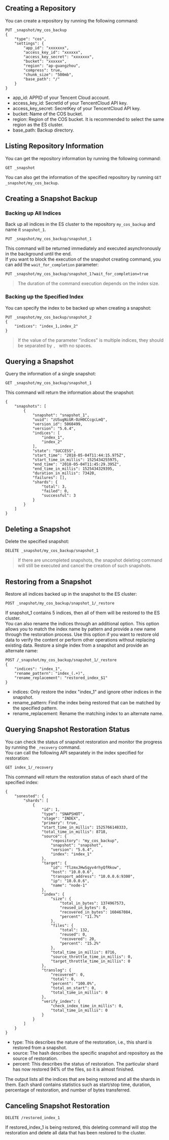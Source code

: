 ## Creating a Repository
You can create a repository by running the following command:
```
PUT _snapshot/my_cos_backup
{
    "type": "cos",
    "settings": {
        "app_id": "xxxxxxx",
        "access_key_id": "xxxxxx",
        "access_key_secret": "xxxxxxx",
        "bucket": "xxxxxx",
        "region": "ap-guangzhou",
        "compress": true,
        "chunk_size": "500mb",
        "base_path": "/"
    }
}
```
- app_id: APPID of your Tencent Cloud account.
- access_key_id: SecretId of your TencentCloud API key.
- access_key_secret: SecretKey of your TencentCloud API key.
- bucket: Name of the COS bucket.
- region: Region of the COS bucket. It is recommended to select the same region as the ES cluster.
- base_path: Backup directory.   

## Listing Repository Information
You can get the repository information by running the following command:
```
GET _snapshot
```

You can also get the information of the specified repository by running `GET _snapshot/my_cos_backup`.


## Creating a Snapshot Backup

### Backing up All Indices
Back up all indices in the ES cluster to the repository `my_cos_backup` and name it `snapshot_1`.
```
PUT _snapshot/my_cos_backup/snapshot_1
```
This command will be returned immediately and executed asynchronously in the background until the end.   
If you want to block the execution of the snapshot creating command, you can add the `wait_for_completion` parameter:
```
PUT _snapshot/my_cos_backup/snapshot_1?wait_for_completion=true
```

>The duration of the command execution depends on the index size.

### Backing up the Specified Index
You can specify the index to be backed up when creating a snapshot:
```
PUT _snapshot/my_cos_backup/snapshot_2
{
    "indices": "index_1,index_2"
}
```

>If the value of the parameter "indices" is multiple indices, they should be separated by `, ` with no spaces.

## Querying a Snapshot
Query the information of a single snapshot:
```
GET _snapshot/my_cos_backup/snapshot_1
```
This command will return the information about the snapshot:
```
{
    "snapshots": [
        {
            "snapshot": "snapshot_1",
            "uuid": "zUSugNiGR-OzH0CCcgcLmQ",
            "version_id": 5060499,
            "version": "5.6.4",
            "indices": [
                "index_1",
                "index_2"
            ],
            "state": "SUCCESS",
            "start_time": "2018-05-04T11:44:15.975Z",
            "start_time_in_millis": 1525434255975,
            "end_time": "2018-05-04T11:45:29.395Z",
            "end_time_in_millis": 1525434329395,
            "duration_in_millis": 73420,
            "failures": [],
            "shards": {
                "total": 3,
                "failed": 0,
                "successful": 3
            }
        }
    ]
}
```

## Deleting a Snapshot
Delete the specified snapshot:
```
DELETE _snapshot/my_cos_backup/snapshot_1
```

>If there are uncompleted snapshots, the snapshot deleting command will still be executed and cancel the creation of such snapshots.

## Restoring from a Snapshot
Restore all indices backed up in the snapshot to the ES cluster:
```
POST _snapshot/my_cos_backup/snapshot_1/_restore
```
If snapshot_1 contains 5 indices, then all of them will be restored to the ES cluster.   
You can also rename the indices through an additional option. This option allows you to match the index name by pattern and provide a new name through the restoration process. Use this option if you want to restore old data to verify the content or perform other operations without replacing existing data.
Restore a single index from a snapshot and provide an alternate name:
```
POST /_snapshot/my_cos_backup/snapshot_1/_restore
{
    "indices": "index_1",
    "rename_pattern": "index_(.+)",
    "rename_replacement": "restored_index_$1"
}
```
- indices: Only restore the index "index_1" and ignore other indices in the snapshot.
- rename_pattern: Find the index being restored that can be matched by the specified pattern.
- rename_replacement: Rename the matching index to an alternate name.   

## Querying Snapshot Restoration Status
You can check the status of snapshot restoration and monitor the progress by running the `_recovery` command.   
You can call the following API separately in the index specified for restoration:
```
GET index_1/_recovery
```
This command will return the restoration status of each shard of the specified index:
```
{
    "sonested": {
        "shards": [
            {
                "id": 1,
                "type": "SNAPSHOT",
                "stage": "INDEX",
                "primary": true,
                "start_time_in_millis": 1525766148333,
                "total_time_in_millis": 8718,
                "source": {
                    "repository": "my_cos_backup",
                    "snapshot": "snapshot",
                    "version": "5.6.4",
                    "index": "index_1"
                },
                "target": {
                    "id": "TlzmxJHwSqyv4rhyQfRkow",
                    "host": "10.0.0.6",
                    "transport_address": "10.0.0.6:9300",
                    "ip": "10.0.0.6",
                    "name": "node-1"
                },
                "index": {
                    "size": {
                        "total_in_bytes": 1374967573,
                        "reused_in_bytes": 0,
                        "recovered_in_bytes": 160467084,
                        "percent": "11.7%"
                    },
                    "files": {
                        "total": 132,
                        "reused": 0,
                        "recovered": 20,
                        "percent": "15.2%"
                    },
                    "total_time_in_millis": 8716,
                    "source_throttle_time_in_millis": 0,
                    "target_throttle_time_in_millis": 0
                },
                "translog": {
                    "recovered": 0,
                    "total": 0,
                    "percent": "100.0%",
                    "total_on_start": 0,
                    "total_time_in_millis": 0
                },
                "verify_index": {
                    "check_index_time_in_millis": 0,
                    "total_time_in_millis": 0
                }
            }
        ]
    }
}
```
- type: This describes the nature of the restoration, i.e., this shard is restored from a snapshot.
- source: The hash describes the specific snapshot and repository as the source of restoration.
- percent: This describes the status of restoration. The particular shard has now restored 94% of the files, so it is almost finished.   

The output lists all the indices that are being restored and all the shards in them. Each shard contains statistics such as start/stop time, duration, percentage of restoration, and number of bytes transferred.

## Canceling Snapshot Restoration
```
DELETE /restored_index_1
```
If restored\_index\_1 is being restored, this deleting command will stop the restoration and delete all data that has been restored to the cluster.
